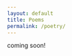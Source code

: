 ```yaml
---
layout: default
title: Poems
permalink: /poetry/
---
```


<div class="poetry-home">
   <p>coming soon!</p>
</div>